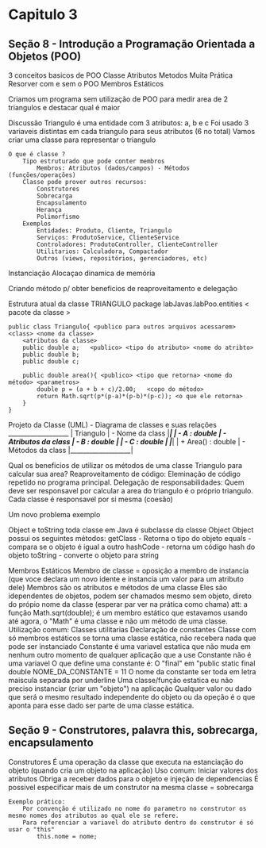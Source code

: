 # Capitulo 3

## Seção 8 - Introdução a Programação Orientada a Objetos (POO)
3 conceitos basicos de POO
    Classe
    Atributos
    Metodos
Muita Prática
    Resorver com e sem o POO
Membros Estáticos

Criamos um programa sem utilização de POO para medir area de 2 triangulos e destacar qual é maior

Discussão
    Triangulo é uma entidade com 3 atributos: a, b e c 
    Foi usado 3 variaveis distintas em cada triangulo para seus atributos (6 no total)
    Vamos criar uma classe para representar o triangulo

    O que é classe ? 
        Tipo estruturado que pode conter membros
            Membros: Atributos (dados/campos) - Métodos (funções/operações)
        Classe pode prover outros recursos:
            Construtores
            Sobrecarga
            Encapsulamento
            Herança
            Polimorfismo
        Exemplos
            Entidades: Produto, Cliente, Triangulo
            Serviços: ProdutoService, ClienteService
            Controladores: ProdutoController, ClienteController
            Utilitarios: Calculadora, Compactador
            Outros (views, repositórios, gerenciadores, etc)
Instanciação
Alocaçao dinamica de memória

Criando método p/ obter beneficios de reaproveitamento e delegação

Estrutura atual da classe TRIANGULO
    package labJavas.labPoo.entities < pacote da classe >

    public class Triangulo{ <publico para outros arquivos acessarem> <class> <nome da classe>
        <atributos da classe>
        public double a;   <publico> <tipo do atributo> <nome do atribto>
        public double b;     
        public double c;

        public double area(){ <publico> <tipo que retorna> <nome do método> <parametros>
            double p = (a + b + c)/2.00;   <copo do método>
            return Math.sqrt(p*(p-a)*(p-b)*(p-c)); <o que ele retorna>
        }
    }
Projeto da Classe (UML) - Diagrama de classes e suas relações
     ___________________
    |     Triangulo     |  - Nome da class
    |___________________|
    |   - A : double    |  - Atributos da class
    |   - B : double    |
    |   - C : double    |
    |___________________|
    | + Area() : double |  - Métodos da class
    |___________________|  

Qual os beneficios de utilizar os métodos de uma classe Triangulo para calcular sua area?
    Reaproveitamento de código: Eleminação de código repetido no programa principal.
    Delegação de responsabilidades: Quem deve ser responsavel por calcular a area do triangulo 
    é o próprio triangulo.
    Cada classe é responsavel por si mesma (coesão)

Um novo problema exemplo

Object e toString
    toda classe em Java é subclasse da classe Object
    Object possui os seguintes métodos:
        getClass - Retorna o tipo do objeto
        equals - compara se o objeto é igual a outro
        hashCode - retorna um código hash do objeto
        toString - converte o objeto para string
        
Membros Estáticos
    Membro de classe = oposição a membro de instancia (que voce declara um novo idente e instancia um valor para um atributo dele)
    Membros são os atributos e métodos de uma classe
    Eles são idependentes de objetos, podem ser chamados mesmo sem objeto, direto do própio nome da classe
        (esperar par ver na prática como chama)
        att: a função Math.sqrt(double); é um membro estático que estavamos usando até agora, o "Math" é uma classe e não um método de uma classe. 
    Utilização comum:
        Classes utilitarias
        Declaração de constantes
    Classe com só membros estáticos se torna uma classe estática, não recebera nada que pode ser instanciado
    Constante é uma variavel estatica que não muda em nenhum outro momento de qualquer aplicação que a use
        Constante não é uma variavel
        O que define uma constante é:
            O "final" em "public static final double NOME_DA_CONSTANTE = 11
            O nome da constante ser toda em letra maiscula separada por underline
        Uma classe/função estatica eu não preciso instanciar (criar um "objeto") na aplicação
    Qualquer valor ou dado que será o mesmo resultado independente do objeto ou da opeção é o que aponta para esse dado ser parte de uma classe estática. 
    
## Seção 9 - Construtores, palavra this, sobrecarga, encapsulamento
Construtores
    É uma operação da classe que executa na estanciação do objeto (quando cria um objeto na aplicação)
    Uso comum:
        Iniciar valores dos atributos
        Obriga a receber dados para o objeto e injeção de dependencias
        É possivel especificar mais de um construtor na mesma classe = sobrecarga

    Exemplo prático:
        Por convenção é utilizado no nome do parametro no construtor os mesmo nomes dos atributos ao qual ele se refere.
        Para referenciar a variavel do atributo dentro do construtor é só usar o "this"
            this.nome = nome;
